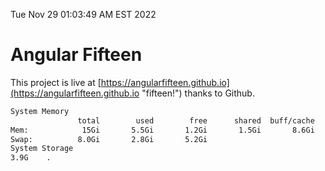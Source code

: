 Tue Nov 29 01:03:49 AM EST 2022

# Angular Fifteen


This project is live at [https://angularfifteen.github.io](https://angularfifteen.github.io "fifteen!") thanks to Github.

```bash
System Memory
               total        used        free      shared  buff/cache   available
Mem:            15Gi       5.5Gi       1.2Gi       1.5Gi       8.6Gi       8.0Gi
Swap:          8.0Gi       2.8Gi       5.2Gi
System Storage
3.9G	.
```
```bash

